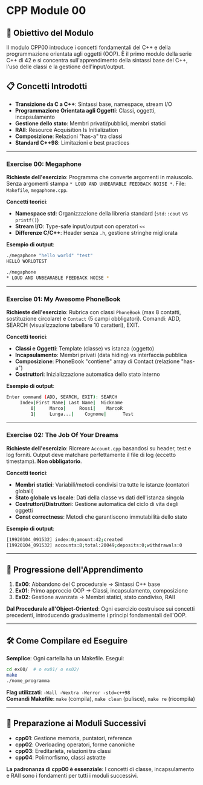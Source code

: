 # CPP Module 00

## 🎯 Obiettivo del Modulo

Il modulo CPP00 introduce i concetti fondamentali del C++ e della programmazione orientata agli oggetti (OOP). È il primo modulo della serie C++ di 42 e si concentra sull'apprendimento della sintassi base del C++, l'uso delle classi e la gestione dell'input/output.

## 📋 Concetti Introdotti

- **Transizione da C a C++**: Sintassi base, namespace, stream I/O
- **Programmazione Orientata agli Oggetti**: Classi, oggetti, incapsulamento
- **Gestione dello stato**: Membri privati/pubblici, membri statici
- **RAII**: Resource Acquisition Is Initialization
- **Composizione**: Relazioni "has-a" tra classi
- **Standard C++98**: Limitazioni e best practices

---

### Exercise 00: Megaphone
**Richieste dell'esercizio**: Programma che converte argomenti in maiuscolo. Senza argomenti stampa `* LOUD AND UNBEARABLE FEEDBACK NOISE *`. File: `Makefile`, `megaphone.cpp`.

**Concetti teorici**: 
- **Namespace std**: Organizzazione della libreria standard (`std::cout` vs `printf()`)
- **Stream I/O**: Type-safe input/output con operatori `<<` 
- **Differenze C/C++**: Header senza `.h`, gestione stringhe migliorata

**Esempio di output**:
```bash
./megaphone "hello world" "test"
HELLO WORLDTEST

./megaphone
* LOUD AND UNBEARABLE FEEDBACK NOISE *
```

---

### Exercise 01: My Awesome PhoneBook
**Richieste dell'esercizio**: Rubrica con classi `PhoneBook` (max 8 contatti, sostituzione circolare) e `Contact` (5 campi obbligatori). Comandi: ADD, SEARCH (visualizzazione tabellare 10 caratteri), EXIT.

**Concetti teorici**:
- **Classi e Oggetti**: Template (classe) vs istanza (oggetto)
- **Incapsulamento**: Membri privati (data hiding) vs interfaccia pubblica
- **Composizione**: PhoneBook "contiene" array di Contact (relazione "has-a")
- **Costruttori**: Inizializzazione automatica dello stato interno

**Esempio di output**:
```bash
Enter command (ADD, SEARCH, EXIT): SEARCH
     Index|First Name| Last Name|  Nickname
         0|     Marco|     Rossi|    MarcoR
         1|     Lunga...|    Cognome|      Test
```

---

### Exercise 02: The Job Of Your Dreams
**Richieste dell'esercizio**: Ricreare `Account.cpp` basandosi su header, test e log forniti. Output deve matchare perfettamente il file di log (eccetto timestamp). **Non obbligatorio**.

**Concetti teorici**:
- **Membri statici**: Variabili/metodi condivisi tra tutte le istanze (contatori globali)
- **Stato globale vs locale**: Dati della classe vs dati dell'istanza singola
- **Costruttori/Distruttori**: Gestione automatica del ciclo di vita degli oggetti
- **Const correctness**: Metodi che garantiscono immutabilità dello stato

**Esempio di output**:
```bash
[19920104_091532] index:0;amount:42;created
[19920104_091532] accounts:8;total:20049;deposits:0;withdrawals:0
```

---

## 🎯 Progressione dell'Apprendimento

1. **Ex00**: Abbandono del C procedurale → Sintassi C++ base
2. **Ex01**: Primo approccio OOP → Classi, incapsulamento, composizione  
3. **Ex02**: Gestione avanzata → Membri statici, stato condiviso, RAII

**Dal Procedurale all'Object-Oriented**: Ogni esercizio costruisce sui concetti precedenti, introducendo gradualmente i principi fondamentali dell'OOP.

---

## 🛠️ Come Compilare ed Eseguire

**Semplice**: Ogni cartella ha un Makefile. Esegui:
```bash
cd ex00/  # o ex01/ o ex02/
make
./nome_programma
```

**Flag utilizzati**: `-Wall -Wextra -Werror -std=c++98`  
**Comandi Makefile**: `make` (compila), `make clean` (pulisce), `make re` (ricompila)

---

## 🎯 Preparazione ai Moduli Successivi

- **cpp01**: Gestione memoria, puntatori, reference
- **cpp02**: Overloading operatori, forme canoniche
- **cpp03**: Ereditarietà, relazioni tra classi
- **cpp04**: Polimorfismo, classi astratte

**La padronanza di cpp00 è essenziale**: I concetti di classe, incapsulamento e RAII sono i fondamenti per tutti i moduli successivi.
